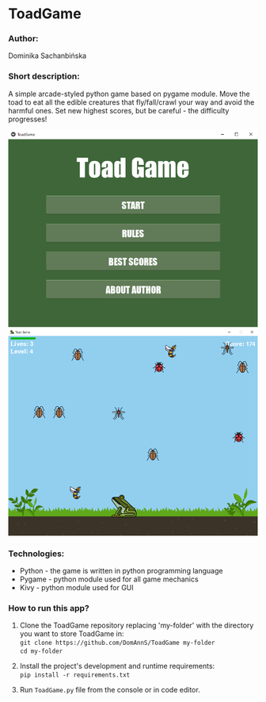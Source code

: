# ToadGame
### Author:
Dominika Sachanbińska

### Short description:
A simple arcade-styled python game based on pygame module.
Move the toad to eat all the edible creatures that fly/fall/crawl your way and avoid the harmful ones. Set new highest scores, but be careful - the difficulty progresses! 

<img src="resources/screenshot2.png" width=700>
<img src="resources/screenshot.png" width=700>

### Technologies:
- Python - the game is written in python programming language
- Pygame - python module used for all game mechanics
- Kivy - python module used for GUI

### How to run this app?

1. Clone the ToadGame repository replacing 'my-folder' with the directory you want to store ToadGame in: 
<br>```git clone https://github.com/DomAnnS/ToadGame my-folder```
<br>```cd my-folder```

2. Install the project's development and runtime requirements: 
<br>```pip install -r requirements.txt```

3. Run ```ToadGame.py``` file from the console or in code editor.
